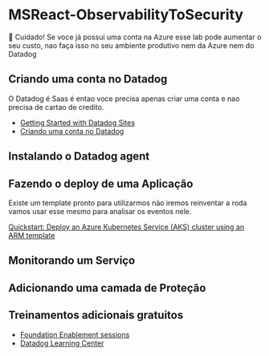 # MSReact-ObservabilityToSecurity

🚨 Cuidado! Se voce já possui uma conta na Azure esse lab pode aumentar o seu custo, nao faça isso no seu ambiente produtivo nem da Azure nem do Datadog

## Criando uma conta no Datadog

O Datadog é Saas é entao voce precisa apenas criar uma conta e nao precisa de cartao de credito.

- [Getting Started with Datadog Sites](https://www.datadoghq.com/technical-enablement/sessions/)
- [Criando uma conta no Datadog](https://us3.datadoghq.com/account/login?redirect=f)

## Instalando o Datadog agent

## Fazendo o deploy de uma Aplicação
Existe um template pronto para utilizarmos não iremos reinventar a roda vamos usar esse mesmo para analisar os eventos nele. 

[Quickstart: Deploy an Azure Kubernetes Service (AKS) cluster using an ARM template](https://learn.microsoft.com/en-us/azure/aks/learn/quick-kubernetes-deploy-rm-template?tabs=azure-cli)

## Monitorando um Serviço

## Adicionando uma camada de Proteção

## Treinamentos adicionais gratuitos
- [Foundation Enablement sessions](https://www.datadoghq.com/technical-enablement/sessions/)
- [Datadog Learning Center](https://learn.datadoghq.com/)
